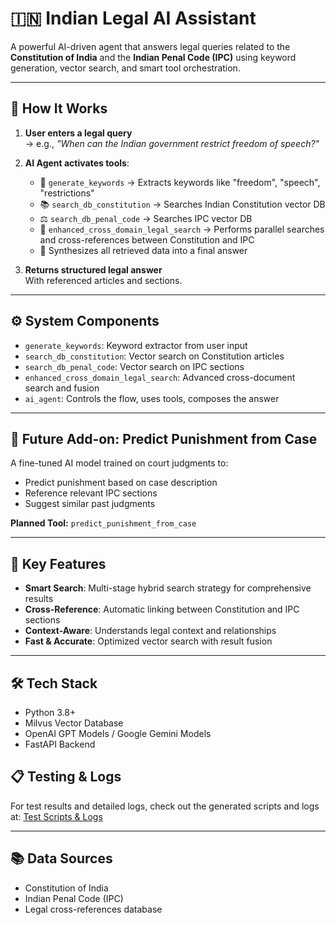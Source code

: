 # 🇮🇳 Indian Legal AI Assistant

A powerful AI-driven agent that answers legal queries related to the **Constitution of India** and the **Indian Penal Code (IPC)** using keyword generation, vector search, and smart tool orchestration.

---

## 🧠 How It Works

1. **User enters a legal query**  
   → e.g., *"When can the Indian government restrict freedom of speech?"*

2. **AI Agent activates tools**:
   - 🔑 `generate_keywords` → Extracts keywords like "freedom", "speech", "restrictions"
   - 📚 `search_db_constitution` → Searches Indian Constitution vector DB
   - ⚖️ `search_db_penal_code` → Searches IPC vector DB
   - 🔄 `enhanced_cross_domain_legal_search` → Performs parallel searches and cross-references between Constitution and IPC
   - 🔄 Synthesizes all retrieved data into a final answer

3. **Returns structured legal answer**  
   With referenced articles and sections.

---

## ⚙️ System Components

- `generate_keywords`: Keyword extractor from user input
- `search_db_constitution`: Vector search on Constitution articles
- `search_db_penal_code`: Vector search on IPC sections
- `enhanced_cross_domain_legal_search`: Advanced cross-document search and fusion
- `ai_agent`: Controls the flow, uses tools, composes the answer

---

## 🔮 Future Add-on: Predict Punishment from Case

A fine-tuned AI model trained on court judgments to:

- Predict punishment based on case description
- Reference relevant IPC sections
- Suggest similar past judgments

**Planned Tool:** `predict_punishment_from_case`

---

## 🚀 Key Features

- **Smart Search**: Multi-stage hybrid search strategy for comprehensive results
- **Cross-Reference**: Automatic linking between Constitution and IPC sections
- **Context-Aware**: Understands legal context and relationships
- **Fast & Accurate**: Optimized vector search with result fusion

---

## 🛠️ Tech Stack

- Python 3.8+
- Milvus Vector Database
- OpenAI GPT Models / Google Gemini Models
- FastAPI Backend

## 📋 Testing & Logs

For test results and detailed logs, check out the generated scripts and logs at:
[Test Scripts & Logs](https://github.com/akash-d-dev/AI-LegalHelp-Constution-IPC/tree/main/backend/agent_system/admin/scripts/generated)

---

## 📚 Data Sources

- Constitution of India
- Indian Penal Code (IPC)
- Legal cross-references database
